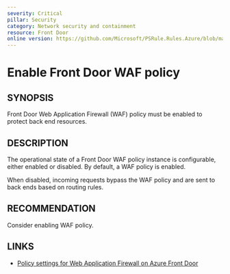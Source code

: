```yaml
---
severity: Critical
pillar: Security
category: Network security and containment
resource: Front Door
online version: https://github.com/Microsoft/PSRule.Rules.Azure/blob/main/docs/rules/en/Azure.FrontDoor.WAF.Enabled.md
---
```


# Enable Front Door WAF policy

## SYNOPSIS

Front Door Web Application Firewall (WAF) policy must be enabled to protect back end resources.

## DESCRIPTION

The operational state of a Front Door WAF policy instance is configurable, either enabled or disabled.
By default, a WAF policy is enabled.

When disabled, incoming requests bypass the WAF policy and are sent to back ends based on routing rules.

## RECOMMENDATION

Consider enabling WAF policy.

## LINKS

- [Policy settings for Web Application Firewall on Azure Front Door](https://docs.microsoft.com/en-us/azure/web-application-firewall/afds/waf-front-door-policy-settings#waf-state)
